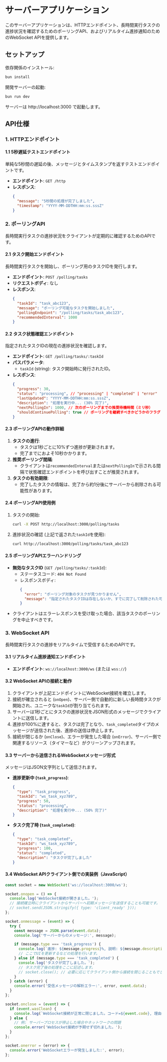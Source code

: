 # サーバーアプリケーション

このサーバーアプリケーションは、HTTPエンドポイント、長時間実行タスクの進捗状況を確認するためのポーリングAPI、およびリアルタイム進捗通知のためのWebSocket APIを提供します。

## セットアップ

依存関係のインストール:
```sh
bun install
```

開発サーバーの起動:
```sh
bun run dev
```

サーバーは http://localhost:3000 で起動します。

## API仕様

### 1. HTTPエンドポイント

#### 1.1 5秒遅延テストエンドポイント

単純な5秒間の遅延の後、メッセージとタイムスタンプを返すテストエンドポイントです。

- **エンドポイント**: `GET /http`
- **レスポンス**:
  ```json
  {
    "message": "5秒間の処理が完了しました",
    "timestamp": "YYYY-MM-DDTHH:mm:ss.sssZ"
  }
  ```

### 2. ポーリングAPI

長時間実行タスクの進捗状況をクライアントが定期的に確認するためのAPIです。

#### 2.1 タスク開始エンドポイント

長時間実行タスクを開始し、ポーリング用のタスクIDを発行します。

- **エンドポイント**: `POST /polling/tasks`
- **リクエストボディ**: なし
- **レスポンス**:
  ```json
  {
    "taskId": "task_abc123",
    "message": "ポーリング可能なタスクを開始しました",
    "pollingEndpoint": "/polling/tasks/task_abc123",
    "recommendedInterval": 1000
  }
  ```

#### 2.2 タスク状態確認エンドポイント

指定されたタスクIDの現在の進捗状況を確認します。

- **エンドポイント**: `GET /polling/tasks/:taskId`
- **パスパラメータ**: 
  - `taskId` (string): タスク開始時に発行されたID。
- **レスポンス**:
  ```json
  {
    "progress": 30,
    "status": "processing", // "processing" | "completed" | "error"
    "lastUpdated": "YYYY-MM-DDTHH:mm:ss.sssZ",
    "description": "処理を実行中... (30% 完了)",
    "nextPollingIn": 1000, // 次のポーリングまでの推奨待機時間（ミリ秒）
    "shouldContinuePolling": true // ポーリングを継続すべきかどうかのフラグ
  }
  ```

#### 2.3 ポーリングAPIの動作詳細

1.  **タスクの進行**:
    *   タスクは1秒ごとに10%ずつ進捗が更新されます。
    *   完了までにおよそ10秒かかります。
2.  **推奨ポーリング間隔**:
    *   クライアントは`recommendedInterval`または`nextPollingIn`で示される間隔で状態確認エンドポイントを呼び出すことが推奨されます。
3.  **タスクの有効期限**:
    *   完了したタスクの情報は、完了から約1分後にサーバーから削除される可能性があります。

#### 2.4 ポーリングAPI使用例

1.  タスクの開始:
    ```sh
    curl -X POST http://localhost:3000/polling/tasks
    ```
2.  進捗状況の確認 (上記で返された`taskId`を使用):
    ```sh
    curl http://localhost:3000/polling/tasks/task_abc123
    ```

#### 2.5 ポーリングAPIエラーハンドリング

-   **無効なタスクID** (`GET /polling/tasks/:taskId`):
    *   ステータスコード: `404 Not Found`
    *   レスポンスボディ:
        ```json
        {
          "error": "ポーリング対象のタスクが見つかりません",
          "message": "指定されたタスクIDは存在しないか、すでに完了して削除された可能性があります"
        }
        ```
-   クライアントはエラーレスポンスを受け取った場合、該当タスクのポーリングを中止すべきです。

### 3. WebSocket API

長時間実行タスクの進捗をリアルタイムで受信するためのAPIです。

#### 3.1 リアルタイム進捗通知エンドポイント

- **エンドポイント**: `ws://localhost:3000/ws` (または `wss://`)

#### 3.2 WebSocket APIの接続と動作

1.  クライアントが上記エンドポイントにWebSocket接続を確立します。
2.  接続が確立されると (`onOpen`)、サーバー側で自動的に新しい長時間タスクが開始され、ユニークな`taskId`が割り当てられます。
3.  サーバーは1秒ごとにタスクの進捗状況をJSON形式のメッセージでクライアントに送信します。
4.  進捗が100%に達すると、タスクは完了となり、`task_completed`タイプのメッセージが送信された後、進捗の送信は停止します。
5.  接続が閉じるか (`onClose`)、エラーが発生した場合 (`onError`)、サーバー側で関連するリソース（タイマーなど）がクリーンアップされます。

#### 3.3 サーバーから送信されるWebSocketメッセージ形式

メッセージはJSON文字列として送信されます。

-   **進捗更新中 (`task_progress`)**:
    ```json
    {
      "type": "task_progress",
      "taskId": "ws_task_xyz789",
      "progress": 50,
      "status": "processing",
      "description": "処理を実行中... (50% 完了)"
    }
    ```
-   **タスク完了時 (`task_completed`)**:
    ```json
    {
      "type": "task_completed",
      "taskId": "ws_task_xyz789",
      "progress": 100,
      "status": "completed",
      "description": "タスクが完了しました"
    }
    ```

#### 3.4 WebSocket APIクライアント側での実装例（JavaScript）

```javascript
const socket = new WebSocket('ws://localhost:3000/ws');

socket.onopen = () => {
  console.log('WebSocket接続が開きました。');
  // 接続確立時にクライアントからサーバーへ初期メッセージを送信することも可能です。
  // socket.send(JSON.stringify({ type: 'client_ready' }));
};

socket.onmessage = (event) => {
  try {
    const message = JSON.parse(event.data);
    console.log('サーバーからのメッセージ:', message);

    if (message.type === 'task_progress') {
      console.log(`進捗: ${message.progress}%, 説明: ${message.description}`);
      // ここでUIを更新するなどの処理を行います。
    } else if (message.type === 'task_completed') {
      console.log('タスクが完了しました。');
      // タスク完了後の処理をここに記述します。
      // socket.close(); // 必要に応じてクライアント側から接続を閉じることもできます。
    }
  } catch (error) {
    console.error('受信メッセージの解析エラー:', error, event.data);
  }
};

socket.onclose = (event) => {
  if (event.wasClean) {
    console.log(`WebSocket接続が正常に閉じました。コード=${event.code}, 理由=${event.reason}`);
  } else {
    // 例: サーバープロセスが停止した場合やネットワークの問題
    console.error('WebSocket接続が予期せず切れました。');
  }
};

socket.onerror = (error) => {
  console.error('WebSocketエラーが発生しました:', error);
};
```
